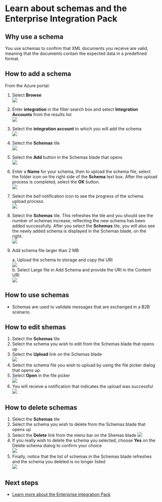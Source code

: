 <properties 
	pageTitle="Overview of schemas and the Enterprise Integration Pack | Microsoft Azure App Service | Microsoft Azure" 
	description="Learn how to use schemas with the Enterprise Integration Pack and Logic apps" 
	services="logic-apps" 
	documentationCenter=".net,nodejs,java"
	authors="msftman" 
	manager="erikre" 
	editor="cgronlun"/>

<tags 
	ms.service="logic-apps" 
	ms.workload="integration" 
	ms.tgt_pltfrm="na" 
	ms.devlang="na" 
	ms.topic="article" 
	ms.date="07/29/2016" 
	ms.author="deonhe"/>

# Learn about schemas and the Enterprise Integration Pack  

## Why use a schema
You use schemas to confirm that XML documents you receive are valid, meaning that the documents contain the expected data in a predefined format.

## How to add a schema
From the Azure portal: 
1. Select **Browse**  
![](./media/app-service-logic-enterprise-integration-overview/overview-1.png)    
2. Enter **integration** in the filter search box and select **Integration Accounts** from the results list     
 ![](./media/app-service-logic-enterprise-integration-overview/overview-2.png)  
3. Select the **integration account** to which you will add the schema    
![](./media/app-service-logic-enterprise-integration-overview/overview-3.png)  
4.  Select the **Schemas** tile  
![](./media/app-service-logic-enterprise-integration-schemas/schema-1.png)  
5. Select the **Add** button in the Schemas blade that opens  
![](./media/app-service-logic-enterprise-integration-schemas/schema-2.png)  
6. Enter a **Name** for your schema, then to upload the schema file, select the folder icon on the right side of the **Schema** text box. After the upload process is completed, select the **OK** button.    
![](./media/app-service-logic-enterprise-integration-schemas/schema-3.png)  
7. Select the *bell* notification icon to see the progress of the schema upload process.  
![](./media/app-service-logic-enterprise-integration-schemas/schema-4.png)  
8. Select the **Schemas** tile. This refreshes the tile and you should see the number of schemas increase, reflecting the new schema has been added successfully. After you select the **Schemas** tile, you will also see the newly added schema is displayed in the Schemas blade, on the right.     
![](./media/app-service-logic-enterprise-integration-schemas/schema-5.png)  
9. Add schema file larger than 2 MB  

	a. Upload the schema to storage and copy the URI  
	![](./media/app-service-logic-enterprise-integration-schemas/schema-blob.png)  
	b. Select Large file in Add Schema and provide the URI in the Content URI  
	![](./media/app-service-logic-enterprise-integration-schemas/schema-largefile.png)  

## How to use schemas
- Schemas are used to validate messages that are exchanged in a B2B scenario.  

## How to edit shemas
1. Select the **Schemas** tile  
2. Select the schema you wish to edit from the Schemas blade that opens up
3. Select the **Upload** link on the Schemas blade  
![](./media/app-service-logic-enterprise-integration-schemas/edit-1.png)    
4. Select the schema file you wish to upload by using the file picker dialog that opens up.
5. Select **Open** in the file picker  
![](./media/app-service-logic-enterprise-integration-schemas/edit-2.png)  
6. You will receive a notification that indicates the upload was successful  
![](./media/app-service-logic-enterprise-integration-schemas/edit-3.png)  

## How to delete schemas
1. Select the **Schemas** tile  
2. Select the schema you wish to delete from the Schemas blade that opens up  
3. Select the **Delete** link from the menu bar on the Shemas blade
![](./media/app-service-logic-enterprise-integration-schemas/delete-1.png)  
4. If you really wish to delete the schema you selected, choose **Yes** on the Delete schema dialog to confirm your choice  
![](./media/app-service-logic-enterprise-integration-schemas/delete-2.png)  
5. Finally, notice that the list of schemas in the Schemas blade refreshes and the schema you deleted is no longer listed  
![](./media/app-service-logic-enterprise-integration-schemas/delete-3.png)    

## Next steps

- [Learn more about the Enterprise Integration Pack](./app-service-logic-enterprise-integration-overview.md "Learn about the enterprise integration pack")  

      
